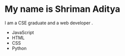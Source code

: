 # My name is Shriman Aditya

I am a CSE graduate and a web developer .





- JavaScript 
- HTML
- CSS
- Python 


